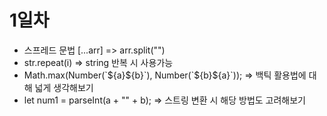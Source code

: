 # 1일차

<ul>
<li>스프레드 문법 [...arr] => arr.split("")</li>
<li>str.repeat(i) => string 반복 시 사용가능 </li>
<li>Math.max(Number(`${a}${b}`), Number(`${b}${a}`)); => 백틱 활용법에 대해 넓게 생각해보기</li>
<li>let num1 = parseInt(a + "" + b); => 스트링 변환 시 해당 방법도 고려해보기</li>
</ul>
